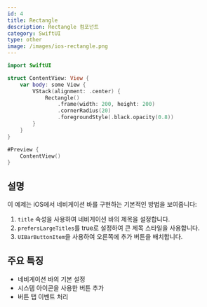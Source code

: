 ```yaml
---
id: 4
title: Rectangle
description: Rectangle 컴포넌트
category: SwiftUI
type: other
image: /images/ios-rectangle.png
---
```


```swift
import SwiftUI

struct ContentView: View {
    var body: some View {
        VStack(alignment: .center) {
            Rectangle()
                .frame(width: 200, height: 200)
                .cornerRadius(20)
                .foregroundStyle(.black.opacity(0.8))
        }
    }
}

#Preview {
    ContentView()
}

```

## 설명

이 예제는 iOS에서 네비게이션 바를 구현하는 기본적인 방법을 보여줍니다:

1. `title` 속성을 사용하여 네비게이션 바의 제목을 설정합니다.
2. `prefersLargeTitles`를 true로 설정하여 큰 제목 스타일을 사용합니다.
3. `UIBarButtonItem`을 사용하여 오른쪽에 추가 버튼을 배치합니다.

## 주요 특징

- 네비게이션 바의 기본 설정
- 시스템 아이콘을 사용한 버튼 추가
- 버튼 탭 이벤트 처리 